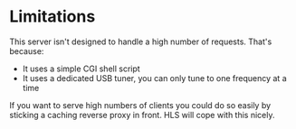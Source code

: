 
# Limitations

This server isn't designed to handle a high number of requests. That's because:
- It uses a simple CGI shell script
- It uses a dedicated USB tuner, you can only tune to one frequency at a time

If you want to serve high numbers of clients you could do so easily by sticking a caching reverse proxy in front. HLS will cope with this nicely.
